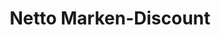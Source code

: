 ---
title: "Netto Marken-Discount"
url: /osnabrueck/netto-marken-discount-hannoversche-strasse/
shop: Supermarkt
---